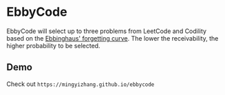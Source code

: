 # EbbyCode

EbbyCode will select up to three problems from LeetCode and Codility based on the [Ebbinghaus' forgetting curve](https://en.wikipedia.org/wiki/Forgetting_curve).
The lower the receivability, the higher probability to be selected. 

## Demo
Check out `https://mingyizhang.github.io/ebbycode`
